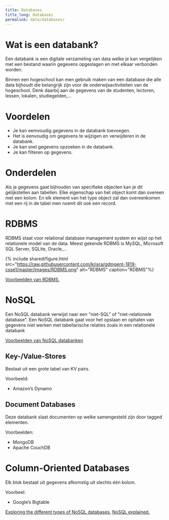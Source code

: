 ```yaml
---
title: Databases
title_long: Databases
permalink: data/databases/
---
```


# Wat is een databank?

Een databank is een digitale verzameling van data welke je kan vergelijken met een bestand waarin gegevens opgeslagen en met elkaar verbonden worden.

Binnen een hogeschool kan men gebruik maken van een database die alle data bijhoudt die belangrijk zijn voor de onderwijsactiviteiten van de hogeschool. Denk daarbij aan de gegevens van de studenten, lectoren, lessen, lokalen, studiegelden,...

# Voordelen
- Je kan eemvoudig gegevens in de databank toevoegen.
- Het is eenvoudig om gegevens te wijzigen en verwijderen in de databank.
- Je kan snel gegevens opzoeken in de databank.
- Je kan filteren op gegevens.

# Onderdelen

Als je gegevens gaat bijhouden van specifieke objecten kan je dit gelijkstellen aan tabellen.
Elke eigenschap van het object komt dan overeen met een kolom.
En elk element van het type object zal dan overeenkomen met een rij in de tabel men noemt dit ook een record.

# RDBMS
RDBMS staat voor relational database management system en wijst op het relationele model van de data.
Meest gekende RDBMS is MySQL, Microsoft SQL Server, SQLite, Oracle,...

{% include shared/figure.html src="https://raw.githubusercontent.com/krisra/gdmgent-1819-csse1/master/images/RDBMS.png" alt="RDBMS" caption="RDBMS"%}


[Voorbeelden van RDBMS.](https://en.wikipedia.org/wiki/List_of_relational_database_management_systems)

# NoSQL
Een NoSQL databank verwijst naar een "niet-SQL" of "niet-relationele database".
Een NoSQL databank gaat voor het opslaan en ophalen van gegevens niet werken met tabellarische relaties zoals in een relationele databank

[Voorbeelden van NoSQL databanken](https://bigdata-madesimple.com/18-free-and-widely-used-open-source-nosql-databases/)

## Key-/Value-Stores
Bestaat uit een grote tabel van KV pairs.

Voorbeeld: 
- Amazon’s Dynamo

## Document Databases

Deze databank slaat documenten op welke samengesteld zijn door tagged elementen.

Voorbeelden:
- MongoDB
- Apache CouchDB

# Column-Oriented Databases
Elk blok bestaat uit gegevens afkomstig uit slechts één kolom.

Voorbeel:
- Google’s Bigtable

[Exploring the different types of NoSQL databases.](https://www.3pillarglobal.com/insights/exploring-the-different-types-of-nosql-databases)
[NoSQL explained.](https://www.mongodb.com/nosql-explained)